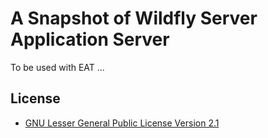 A Snapshot of Wildfly Server Application Server
===============================================

To be used with EAT ...

License
-------
* [GNU Lesser General Public License Version 2.1](http://www.gnu.org/licenses/lgpl-2.1-standalone.html)


